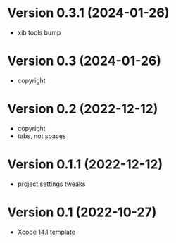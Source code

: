 Version 0.3.1 (2024-01-26)
=========================
 * xib tools bump

Version 0.3 (2024-01-26)
=========================
 * copyright

Version 0.2 (2022-12-12)
=========================
 * copyright
 * tabs, not spaces

Version 0.1.1 (2022-12-12)
=========================
 * project settings tweaks

Version 0.1 (2022-10-27)
=========================
 * Xcode 14.1 template
